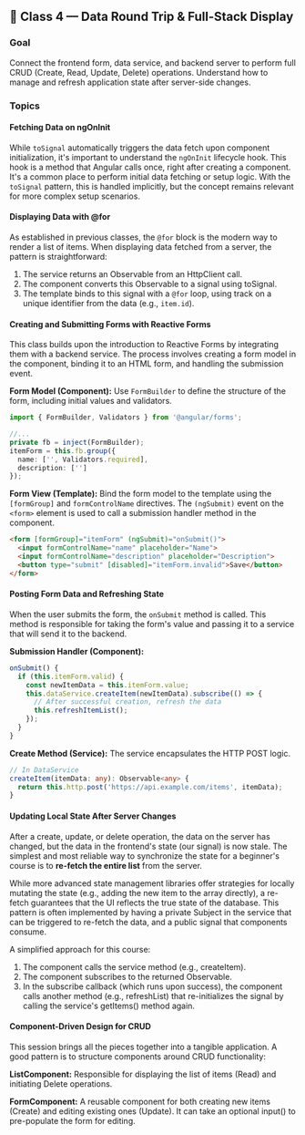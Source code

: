 ## **🔁 Class 4 — Data Round Trip & Full-Stack Display**

### 

### **Goal**

Connect the frontend form, data service, and backend server to perform full CRUD (Create, Read, Update, Delete) operations. Understand how to manage and refresh application state after server-side changes.

### **Topics**

#### **Fetching Data on ngOnInit**

While `toSignal` automatically triggers the data fetch upon component initialization, it's important to understand the `ngOnInit` lifecycle hook. This hook is a method that Angular calls once, right after creating a component. It's a common place to perform initial data fetching or setup logic. With the `toSignal` pattern, this is handled implicitly, but the concept remains relevant for more complex setup scenarios.

#### **Displaying Data with @for**

As established in previous classes, the `@for` block is the modern way to render a list of items. When displaying data fetched from a server, the pattern is straightforward:

1. The service returns an Observable from an HttpClient call.  
2. The component converts this Observable to a signal using toSignal.  
3. The template binds to this signal with a `@for` loop, using track on a unique identifier from the data (e.g., `item.id`).

#### **Creating and Submitting Forms with Reactive Forms**

This class builds upon the introduction to Reactive Forms by integrating them with a backend service. The process involves creating a form model in the component, binding it to an HTML form, and handling the submission event.

**Form Model (Component):** Use `FormBuilder` to define the structure of the form, including initial values and validators.

```ts
import { FormBuilder, Validators } from '@angular/forms';

//...
private fb = inject(FormBuilder);
itemForm = this.fb.group({
  name: ['', Validators.required],
  description: ['']
});
```

**Form View (Template):** Bind the form model to the template using the `[formGroup]` and `formControlName` directives. The `(ngSubmit)` event on the `<form>` element is used to call a submission handler method in the component.

```html
<form [formGroup]="itemForm" (ngSubmit)="onSubmit()">
  <input formControlName="name" placeholder="Name">
  <input formControlName="description" placeholder="Description">
  <button type="submit" [disabled]="itemForm.invalid">Save</button>
</form>
```

#### **Posting Form Data and Refreshing State**

When the user submits the form, the `onSubmit` method is called. This method is responsible for taking the form's value and passing it to a service that will send it to the backend.

**Submission Handler (Component):**

```ts
onSubmit() {
  if (this.itemForm.valid) {
    const newItemData = this.itemForm.value;
    this.dataService.createItem(newItemData).subscribe(() => {
      // After successful creation, refresh the data
      this.refreshItemList();
    });
  }
}
```

**Create Method (Service):** The service encapsulates the HTTP POST logic.

```ts
// In DataService
createItem(itemData: any): Observable<any> {
  return this.http.post('https://api.example.com/items', itemData);
}
```

#### **Updating Local State After Server Changes**

After a create, update, or delete operation, the data on the server has changed, but the data in the frontend's state (our signal) is now stale. The simplest and most reliable way to synchronize the state for a beginner's course is to **re-fetch the entire list** from the server.

While more advanced state management libraries offer strategies for locally mutating the state (e.g., adding the new item to the array directly), a re-fetch guarantees that the UI reflects the true state of the database. This pattern is often implemented by having a private Subject in the service that can be triggered to re-fetch the data, and a public signal that components consume.

A simplified approach for this course:

1. The component calls the service method (e.g., createItem).  
2. The component subscribes to the returned Observable.  
3. In the subscribe callback (which runs upon success), the component calls another method (e.g., refreshList) that re-initializes the signal by calling the service's getItems() method again.

#### **Component-Driven Design for CRUD**

This session brings all the pieces together into a tangible application. A good pattern is to structure components around CRUD functionality:

**ListComponent:** Responsible for displaying the list of items (Read) and initiating Delete operations.

**FormComponent:** A reusable component for both creating new items (Create) and editing existing ones (Update). It can take an optional input() to pre-populate the form for editing.
